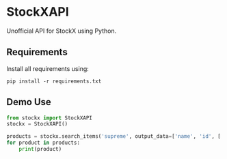# StockXAPI
Unofficial API for StockX using Python.

## Requirements
Install all requirements using:
```
pip install -r requirements.txt
```
## Demo Use
```python
from stockx import StockXAPI
stockx = StockXAPI()

products = stockx.search_items('supreme', output_data=['name', 'id', ['market', 'lastSale']])
for product in products:
    print(product)
```
